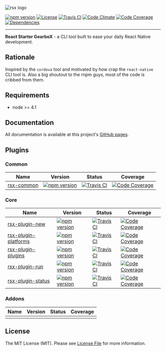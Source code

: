 ![rsx logo](http://react-native-contrib.github.io/rsx/images/logo.png)

[![npm version][ico-npm]][link-npm]
[![License][ico-license]](LICENSE.md)
[![Travis CI][ico-travis]][link-travis]
[![Code Climate][ico-codeclimate]][link-codeclimate]
[![Code Coverage][ico-code-coverage]][link-code-coverage]
[![Dependencies][ico-dependencies]][link-dependencies]

---

**React Starter GearboX** - a CLI tool built to ease your daily React Native development.

## Rationale

Inspired by the `cordova` tool and motivated by how crap the `react-native` CLI tool is. Also a big shoutout to the rnpm guys, most of the code is cribbed from them.

## Requirements

- node >= 4.1

## Documentation

All documentation is available at this project's [GitHub pages](http://react-native-contrib.github.io/rsx/).

## Plugins

### Common

| Name | Version | Status | Coverage |
|---|---|---|---|
| [rsx-common][link-github-rsx-common] | [![npm version][ico-npm-rsx-common]][link-npm-rsx-common] | [![Travis CI][ico-travis-rsx-common]][link-travis-rsx-common] | [![Code Coverage][ico-code-coverage-rsx-common]][link-code-coverage-rsx-common] |

### Core
| Name | Version | Status | Coverage
|---|---|---|---|
| [rsx-plugin-new][link-github-rsx-new] | [![npm version][ico-npm-rsx-new]][link-npm-rsx-new] | [![Travis CI][ico-travis-rsx-new]][link-travis-rsx-new] | [![Code Coverage][ico-code-coverage-rsx-new]][link-code-coverage-rsx-new] |
| [rsx-plugin-platforms][link-github-rsx-platforms] | [![npm version][ico-npm-rsx-platforms]][link-npm-rsx-platforms] | [![Travis CI][ico-travis-rsx-platforms]][link-travis-rsx-platforms] | [![Code Coverage][ico-code-coverage-rsx-platforms]][link-code-coverage-rsx-platforms] |
| [rsx-plugin-plugins][link-github-rsx-plugins] | [![npm version][ico-npm-rsx-plugins]][link-npm-rsx-plugins] | [![Travis CI][ico-travis-rsx-plugins]][link-travis-rsx-plugins] | [![Code Coverage][ico-code-coverage-rsx-plugins]][link-code-coverage-rsx-plugins] |
| [rsx-plugin-run][link-github-rsx-run] | [![npm version][ico-npm-rsx-run]][link-npm-rsx-run] | [![Travis CI][ico-travis-rsx-run]][link-travis-rsx-run] | [![Code Coverage][ico-code-coverage-rsx-run]][link-code-coverage-rsx-run] |
| [rsx-plugin-status][link-github-rsx-status] | [![npm version][ico-npm-rsx-status]][link-npm-rsx-status] | [![Travis CI][ico-travis-rsx-status]][link-travis-rsx-status] | [![Code Coverage][ico-code-coverage-rsx-status]][link-code-coverage-rsx-status] |


### Addons

| Name | Version | Status | Coverage |
|---|---|---|---|
|  |  |  |  |

## License

The MIT License (MIT). Please see [License File](LICENSE.md) for more information.

[link-github-rsx-common]: https://github.com/react-native-contrib/rsx-common
[ico-npm-rsx-common]: https://img.shields.io/npm/v/rsx-common.svg?style=flat-square
[link-npm-rsx-common]: https://www.npmjs.com/package/rsx-common
[ico-travis-rsx-common]: https://img.shields.io/travis/react-native-contrib/rsx-common/master.svg?style=flat-square
[link-travis-rsx-common]: https://travis-ci.org/react-native-contrib/rsx-common
[ico-code-coverage-rsx-common]: https://img.shields.io/codeclimate/coverage/github/react-native-contrib/rsx-common.svg?style=flat-square
[link-code-coverage-rsx-common]: https://codeclimate.com/github/react-native-contrib/rsx-common/coverage

[link-github-rsx-new]: https://github.com/react-native-contrib/rsx-plugin-new
[ico-npm-rsx-new]: https://img.shields.io/npm/v/rsx-plugin-new.svg?style=flat-square
[link-npm-rsx-new]: https://www.npmjs.com/package/rsx-plugin-new
[ico-travis-rsx-new]: https://img.shields.io/travis/react-native-contrib/rsx-plugin-new/master.svg?style=flat-square
[link-travis-rsx-new]: https://travis-ci.org/react-native-contrib/rsx-plugin-new
[ico-code-coverage-rsx-new]: https://img.shields.io/codeclimate/coverage/github/react-native-contrib/rsx-plugin-new.svg?style=flat-square
[link-code-coverage-rsx-new]: https://codeclimate.com/github/react-native-contrib/rsx-plugin-new/coverage

[link-github-rsx-platforms]: https://github.com/react-native-contrib/rsx-plugin-platforms
[ico-npm-rsx-platforms]: https://img.shields.io/npm/v/rsx-plugin-platforms.svg?style=flat-square
[link-npm-rsx-platforms]: https://www.npmjs.com/package/rsx-plugin-platforms
[ico-travis-rsx-platforms]: https://img.shields.io/travis/react-native-contrib/rsx-plugin-platforms/master.svg?style=flat-square
[link-travis-rsx-platforms]: https://travis-ci.org/react-native-contrib/rsx-plugin-platforms
[ico-code-coverage-rsx-platforms]: https://img.shields.io/codeclimate/coverage/github/react-native-contrib/rsx-plugin-platforms.svg?style=flat-square
[link-code-coverage-rsx-platforms]: https://codeclimate.com/github/react-native-contrib/rsx-plugin-platforms/coverage

[link-github-rsx-plugins]: https://github.com/react-native-contrib/rsx-plugin-plugins
[ico-npm-rsx-plugins]: https://img.shields.io/npm/v/rsx-plugin-plugins.svg?style=flat-square
[link-npm-rsx-plugins]: https://www.npmjs.com/package/rsx-plugin-plugins
[ico-travis-rsx-plugins]: https://img.shields.io/travis/react-native-contrib/rsx-plugin-plugins/master.svg?style=flat-square
[link-travis-rsx-plugins]: https://travis-ci.org/react-native-contrib/rsx-plugin-plugins
[ico-code-coverage-rsx-plugins]: https://img.shields.io/codeclimate/coverage/github/react-native-contrib/rsx-plugin-plugins.svg?style=flat-square
[link-code-coverage-rsx-plugins]: https://codeclimate.com/github/react-native-contrib/rsx-plugin-plugins/coverage

[link-github-rsx-run]: https://github.com/react-native-contrib/rsx-plugin-run
[ico-npm-rsx-run]: https://img.shields.io/npm/v/rsx-plugin-run.svg?style=flat-square
[link-npm-rsx-run]: https://www.npmjs.com/package/rsx-plugin-run
[ico-travis-rsx-run]: https://img.shields.io/travis/react-native-contrib/rsx-plugin-run/master.svg?style=flat-square
[link-travis-rsx-run]: https://travis-ci.org/react-native-contrib/rsx-plugin-run
[ico-code-coverage-rsx-run]: https://img.shields.io/codeclimate/coverage/github/react-native-contrib/rsx-plugin-run.svg?style=flat-square
[link-code-coverage-rsx-run]: https://codeclimate.com/github/react-native-contrib/rsx-plugin-run/coverage

[link-github-rsx-status]: https://github.com/react-native-contrib/rsx-plugin-status
[ico-npm-rsx-status]: https://img.shields.io/npm/v/rsx-plugin-status.svg?style=flat-square
[link-npm-rsx-status]: https://www.npmjs.com/package/rsx-plugin-status
[ico-travis-rsx-status]: https://img.shields.io/travis/react-native-contrib/rsx-plugin-status/master.svg?style=flat-square
[link-travis-rsx-status]: https://travis-ci.org/react-native-contrib/rsx-plugin-status
[ico-code-coverage-rsx-status]: https://img.shields.io/codeclimate/coverage/github/react-native-contrib/rsx-plugin-status.svg?style=flat-square
[link-code-coverage-rsx-status]: https://codeclimate.com/github/react-native-contrib/rsx-plugin-status/coverage

[ico-npm]: https://img.shields.io/npm/v/rsx.svg?style=flat-square
[ico-license]: https://img.shields.io/badge/license-MIT-brightgreen.svg?style=flat-square
[ico-travis]: https://img.shields.io/travis/react-native-contrib/rsx/master.svg?style=flat-square
[ico-codeclimate]: https://img.shields.io/codeclimate/github/react-native-contrib/rsx.svg?style=flat-square
[ico-code-coverage]: https://img.shields.io/codeclimate/coverage/github/react-native-contrib/rsx.svg?style=flat-square
[ico-dependencies]: https://img.shields.io/david/react-native-contrib/rsx.svg?style=flat-square

[link-npm]: https://www.npmjs.com/package/rsx
[link-travis]: https://travis-ci.org/react-native-contrib/rsx
[link-codeclimate]: https://codeclimate.com/github/react-native-contrib/rsx
[link-code-coverage]: https://codeclimate.com/github/react-native-contrib/rsx/coverage
[link-dependencies]: https://david-dm.org/react-native-contrib/rsx
